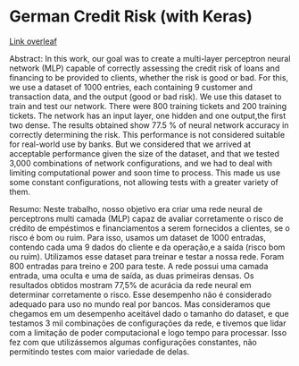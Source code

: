 # German Credit Risk (with Keras)

[Link overleaf](https://www.overleaf.com/read/zshqzqdhbsww)


Abstract: In this work, our goal was to create a multi-layer perceptron neural network (MLP) capable of correctly assessing the credit risk of loans and financing to be provided to clients, whether the risk is good or bad. For this, we use a dataset of 1000 entries, each containing 9 customer and transaction data, and the output (good or bad risk). We use this dataset to train and test our network. There were 800 training tickets and 200 training tickets. The network has an input layer, one hidden and one output,the first two dense. The results obtained show 77.5 \% of neural network accuracy in correctly determining the risk. This performance is not considered suitable for real-world use by banks. But we considered that we arrived at acceptable performance given the size of the dataset, and that we tested 3,000 combinations of network configurations, and we had to deal with limiting computational power and soon time to process. This made us use some constant configurations, not allowing tests with a greater variety of them.

Resumo: Neste trabalho, nosso objetivo era criar uma rede neural de perceptrons multi camada (MLP) capaz de avaliar corretamente o risco de crédito de empéstimos e financiamentos a serem fornecidos a clientes, se o risco é bom ou ruim. Para isso, usamos um dataset de 1000 entradas, contendo cada uma 9 dados do cliente e da operação,e a saída (risco bom ou ruim). Utilizamos esse dataset para treinar e testar a nossa rede. Foram 800 entradas para treino e 200 para teste. A rede possui uma camada entrada, uma oculta e uma de saída, as duas primeiras densas. Os resultados obtidos mostram 77,5\% de acurácia da rede neural em determinar corretamente o risco. Esse desempenho não é considerado adequado para uso no mundo real por bancos. Mas consideramos que chegamos em um desempenho aceitável dado o tamanho do dataset,  e que testamos  3 mil combinações de configurações  da rede, e tivemos que lidar com a limitação de poder computacional e logo tempo para processar. Isso fez com que utilizássemos algumas configurações constantes, não permitindo testes com maior variedade de delas.